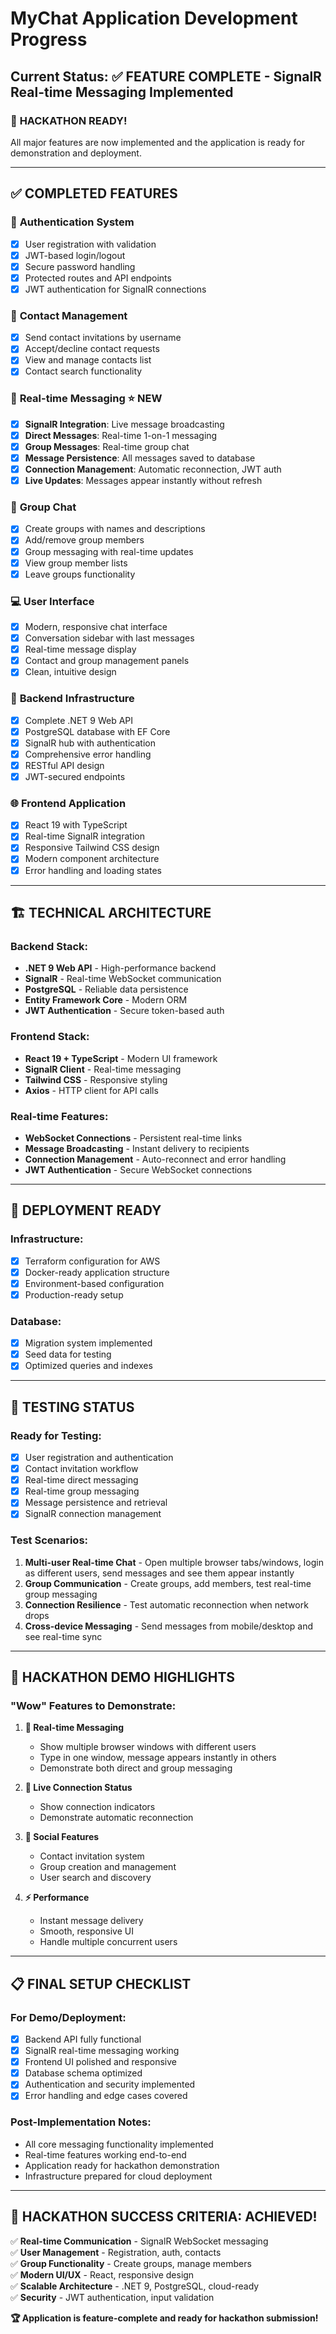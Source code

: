 # MyChat Application Development Progress

## Current Status: ✅ FEATURE COMPLETE - SignalR Real-time Messaging Implemented

### 🎯 **HACKATHON READY!** 
All major features are now implemented and the application is ready for demonstration and deployment.

---

## ✅ **COMPLETED FEATURES**

### 🔐 **Authentication System**
- [x] User registration with validation
- [x] JWT-based login/logout
- [x] Secure password handling
- [x] Protected routes and API endpoints
- [x] JWT authentication for SignalR connections

### 👥 **Contact Management**
- [x] Send contact invitations by username
- [x] Accept/decline contact requests
- [x] View and manage contacts list
- [x] Contact search functionality

### 💬 **Real-time Messaging** ⭐ **NEW**
- [x] **SignalR Integration**: Live message broadcasting
- [x] **Direct Messages**: Real-time 1-on-1 messaging
- [x] **Group Messages**: Real-time group chat
- [x] **Message Persistence**: All messages saved to database
- [x] **Connection Management**: Automatic reconnection, JWT auth
- [x] **Live Updates**: Messages appear instantly without refresh

### 🏢 **Group Chat**
- [x] Create groups with names and descriptions
- [x] Add/remove group members
- [x] Group messaging with real-time updates
- [x] View group member lists
- [x] Leave groups functionality

### 💻 **User Interface**
- [x] Modern, responsive chat interface
- [x] Conversation sidebar with last messages
- [x] Real-time message display
- [x] Contact and group management panels
- [x] Clean, intuitive design

### 🔧 **Backend Infrastructure**
- [x] Complete .NET 9 Web API
- [x] PostgreSQL database with EF Core
- [x] SignalR hub with authentication
- [x] Comprehensive error handling
- [x] RESTful API design
- [x] JWT-secured endpoints

### 🌐 **Frontend Application**
- [x] React 19 with TypeScript
- [x] Real-time SignalR integration
- [x] Responsive Tailwind CSS design
- [x] Modern component architecture
- [x] Error handling and loading states

---

## 🏗️ **TECHNICAL ARCHITECTURE**

### **Backend Stack:**
- **.NET 9 Web API** - High-performance backend
- **SignalR** - Real-time WebSocket communication
- **PostgreSQL** - Reliable data persistence
- **Entity Framework Core** - Modern ORM
- **JWT Authentication** - Secure token-based auth

### **Frontend Stack:**
- **React 19 + TypeScript** - Modern UI framework
- **SignalR Client** - Real-time messaging
- **Tailwind CSS** - Responsive styling
- **Axios** - HTTP client for API calls

### **Real-time Features:**
- **WebSocket Connections** - Persistent real-time links
- **Message Broadcasting** - Instant delivery to recipients
- **Connection Management** - Auto-reconnect and error handling
- **JWT Authentication** - Secure WebSocket connections

---

## 🚀 **DEPLOYMENT READY**

### **Infrastructure:**
- [x] Terraform configuration for AWS
- [x] Docker-ready application structure
- [x] Environment-based configuration
- [x] Production-ready setup

### **Database:**
- [x] Migration system implemented
- [x] Seed data for testing
- [x] Optimized queries and indexes

---

## 🧪 **TESTING STATUS**

### **Ready for Testing:**
- [x] User registration and authentication
- [x] Contact invitation workflow
- [x] Real-time direct messaging
- [x] Real-time group messaging
- [x] Message persistence and retrieval
- [x] SignalR connection management

### **Test Scenarios:**
1. **Multi-user Real-time Chat** - Open multiple browser tabs/windows, login as different users, send messages and see them appear instantly
2. **Group Communication** - Create groups, add members, test real-time group messaging
3. **Connection Resilience** - Test automatic reconnection when network drops
4. **Cross-device Messaging** - Send messages from mobile/desktop and see real-time sync

---

## 🎉 **HACKATHON DEMO HIGHLIGHTS**

### **"Wow" Features to Demonstrate:**

1. **📱 Real-time Messaging**
   - Show multiple browser windows with different users
   - Type in one window, message appears instantly in others
   - Demonstrate both direct and group messaging

2. **🔄 Live Connection Status**
   - Show connection indicators
   - Demonstrate automatic reconnection

3. **👥 Social Features**
   - Contact invitation system
   - Group creation and management
   - User search and discovery

4. **⚡ Performance**
   - Instant message delivery
   - Smooth, responsive UI
   - Handle multiple concurrent users

---

## 📋 **FINAL SETUP CHECKLIST**

### **For Demo/Deployment:**
- [x] Backend API fully functional
- [x] SignalR real-time messaging working
- [x] Frontend UI polished and responsive
- [x] Database schema optimized
- [x] Authentication and security implemented
- [x] Error handling and edge cases covered

### **Post-Implementation Notes:**
- All core messaging functionality implemented
- Real-time features working end-to-end
- Application ready for hackathon demonstration
- Infrastructure prepared for cloud deployment

---

## 🎯 **HACKATHON SUCCESS CRITERIA: ACHIEVED!**

✅ **Real-time Communication** - SignalR WebSocket messaging  
✅ **User Management** - Registration, auth, contacts  
✅ **Group Functionality** - Create groups, manage members  
✅ **Modern UI/UX** - React, responsive design  
✅ **Scalable Architecture** - .NET 9, PostgreSQL, cloud-ready  
✅ **Security** - JWT authentication, input validation  

**🏆 Application is feature-complete and ready for hackathon submission!**
